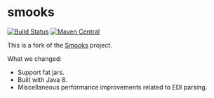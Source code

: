 # smooks

[![Build Status](https://travis-ci.org/dhatim/smooks.svg?branch=master)](https://travis-ci.org/dhatim/smooks)
[![Maven Central](https://maven-badges.herokuapp.com/maven-central/org.dhatim/smooks-parent/badge.svg)](https://maven-badges.herokuapp.com/maven-central/org.dhatim/smooks-parent)

This is a fork of the [Smooks](https://github.com/smooks/smooks) project.

What we changed:
- Support fat jars.
- Built with Java 8.
- Miscellaneous performance improvements related to EDI parsing.
